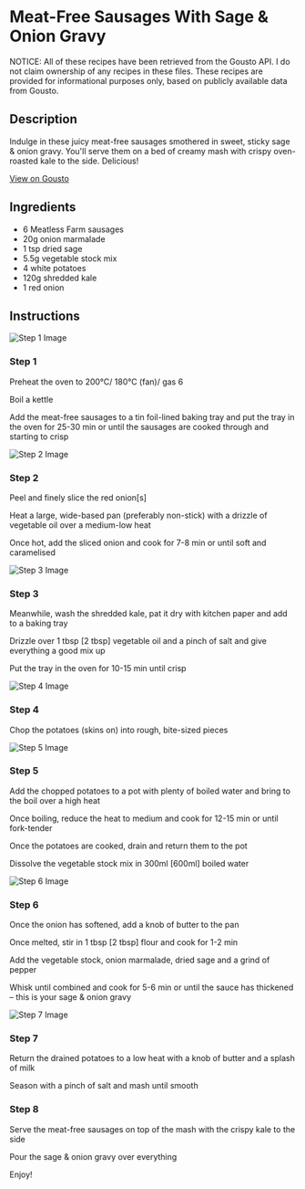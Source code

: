 # Meat-Free Sausages With Sage & Onion Gravy

NOTICE: All of these recipes have been retrieved from the Gousto API. I do not claim ownership of any recipes in these files. These recipes are provided for informational purposes only, based on publicly available data from Gousto.

## Description

Indulge in these juicy meat-free sausages smothered in sweet, sticky sage & onion gravy. You'll serve them on a bed of creamy mash with crispy oven-roasted kale to the side. Delicious! 

[View on Gousto](https://www.gousto.co.uk/recipes/cookbook/meat-free-sausages-with-sage-onion-gravy)

## Ingredients

- 6 Meatless Farm sausages 
- 20g onion marmalade
- 1 tsp dried sage
- 5.5g vegetable stock mix
- 4 white potatoes
- 120g shredded kale
- 1 red onion

## Instructions

![Step 1 Image](https://production-media.gousto.co.uk/cms/recipe-step-image/Step-1-1637675833547-x200.jpg)

### Step 1

Preheat the oven to 200°C/ 180°C (fan)/ gas 6

Boil a kettle

Add the meat-free sausages to a tin foil-lined baking tray and put the tray in the oven for 25-30 min or until the sausages are cooked through and starting to crisp

![Step 2 Image](https://production-media.gousto.co.uk/cms/recipe-step-image/Step-2-1637675847390-x200.jpg)

### Step 2

Peel and finely slice the red onion<span class="text-danger">[s]</span>

Heat a large, wide-based pan (preferably non-stick) with a drizzle of vegetable oil over a medium-low heat

Once hot, add the sliced onion and cook for 7-8 min or until soft and caramelised

![Step 3 Image](https://production-media.gousto.co.uk/cms/recipe-step-image/Step-3-1637675864461-x200.jpg)

### Step 3

Meanwhile, wash the shredded kale, pat it dry with kitchen paper and add to a baking tray

Drizzle over 1 tbsp <span class="text-danger">[2 tbsp]</span> vegetable oil and a pinch of salt and give everything a good mix up

Put the tray in the oven for 10-15 min until crisp

![Step 4 Image](https://production-media.gousto.co.uk/cms/recipe-step-image/Step-4-1637675892239-x200.jpg)

### Step 4

Chop the potatoes (skins on) into rough, bite-sized pieces

![Step 5 Image](https://production-media.gousto.co.uk/cms/recipe-step-image/Step-5-1637675902914-x200.jpg)

### Step 5

Add the chopped potatoes to a pot with plenty of boiled water and bring to the boil over a high heat

Once boiling, reduce the heat to medium and cook for 12-15 min or until fork-tender

Once the potatoes are cooked, drain and return them to the pot

Dissolve the vegetable stock mix in 300ml <span class="text-danger">[600ml] </span>boiled water

![Step 6 Image](https://production-media.gousto.co.uk/cms/recipe-step-image/Step-6-1637675917028-x200.jpg)

### Step 6

Once the onion has softened, add a knob of butter to the pan

Once melted, stir in 1 tbsp <span class="text-danger">[2 tbsp]</span> flour and cook for 1-2 min

Add the vegetable stock, onion marmalade, dried sage and a grind of pepper

Whisk until combined and cook for 5-6 min or until the sauce has thickened – this is your sage & onion gravy

![Step 7 Image](https://production-media.gousto.co.uk/cms/recipe-step-image/Step-7-1637675969296-x200.jpg)

### Step 7

Return the drained potatoes to a low heat with a knob of butter and a splash of milk

Season with a pinch of salt and mash until smooth

### Step 8

Serve the meat-free sausages on top of the mash with the crispy kale to the side

Pour the sage & onion gravy over everything

Enjoy!

